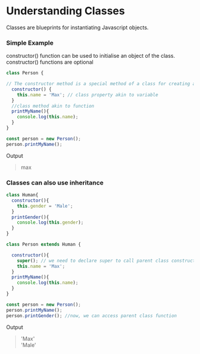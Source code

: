 # Understanding Classes

Classes are blueprints for instantiating Javascript objects.

### Simple Example

constructor() function can be used to initialise an object of the class. constructor() functions are optional 

```js
class Person {

// The constructor method is a special method of a class for creating and initializing an object of that class.
  constructor() {
    this.name = 'Max'; // class property akin to variable
  }
  //class method akin to function
  printMyName(){ 
    console.log(this.name);
  }
}

const person = new Person();
person.printMyName();

```

Output <br>
> max 

### Classes can also use inheritance


```js
class Human{
  constructor(){
    this.gender = 'Male';
  }
  printGender(){
    console.log(this.gender);
  }
}

class Person extends Human {

  constructor(){
    super(); // we need to declare super to call parent class constructor
    this.name = 'Max'; 
  }
  printMyName(){
    console.log(this.name);
  }
}

const person = new Person();
person.printMyName();
person.printGender(); //now, we can access parent class function
```

Output <br>
> 'Max' <br> 'Male'